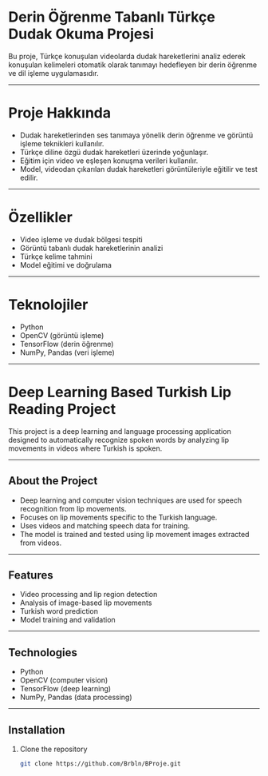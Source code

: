 # Derin Öğrenme Tabanlı Türkçe Dudak Okuma Projesi

Bu proje, Türkçe konuşulan videolarda dudak hareketlerini analiz ederek konuşulan kelimeleri otomatik olarak tanımayı hedefleyen bir derin öğrenme ve dil işleme uygulamasıdır.

---

# Proje Hakkında

- Dudak hareketlerinden ses tanımaya yönelik derin öğrenme ve görüntü işleme teknikleri kullanılır.  
- Türkçe diline özgü dudak hareketleri üzerinde yoğunlaşır.  
- Eğitim için video ve eşleşen konuşma verileri kullanılır.  
- Model, videodan çıkarılan dudak hareketleri görüntüleriyle eğitilir ve test edilir.

---

# Özellikler

- Video işleme ve dudak bölgesi tespiti  
- Görüntü tabanlı dudak hareketlerinin analizi  
- Türkçe kelime tahmini  
- Model eğitimi ve doğrulama  

---

# Teknolojiler

- Python  
- OpenCV (görüntü işleme)  
- TensorFlow (derin öğrenme)  
- NumPy, Pandas (veri işleme)  

---


# Deep Learning Based Turkish Lip Reading Project

This project is a deep learning and language processing application designed to automatically recognize spoken words by analyzing lip movements in videos where Turkish is spoken.

---

## About the Project

- Deep learning and computer vision techniques are used for speech recognition from lip movements.  
- Focuses on lip movements specific to the Turkish language.  
- Uses videos and matching speech data for training.  
- The model is trained and tested using lip movement images extracted from videos.

---

## Features

- Video processing and lip region detection  
- Analysis of image-based lip movements  
- Turkish word prediction  
- Model training and validation  

---

## Technologies

- Python  
- OpenCV (computer vision)  
- TensorFlow (deep learning)  
- NumPy, Pandas (data processing)  

---

## Installation

1. Clone the repository  
   ```bash
   git clone https://github.com/Brbln/BProje.git
